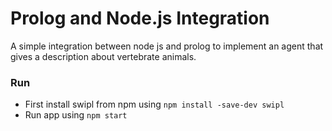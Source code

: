 # Prolog and Node.js Integration
A simple integration between node js and prolog to implement an agent that gives a description about vertebrate animals.

### Run
- First install swipl from npm using ```npm install -save-dev swipl```
- Run app using ```npm start```
